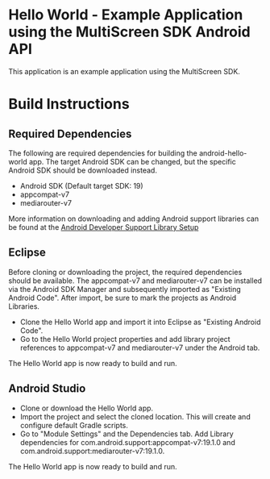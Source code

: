 # Hello World - Example Application using the MultiScreen SDK Android API

This application is an example application using the MultiScreen SDK.

# Build Instructions

## Required Dependencies

The following are required dependencies for building the android-hello-world app. The target Android SDK can be changed, but the specific Android SDK should be downloaded instead.

- Android SDK (Default target SDK: 19)
- appcompat-v7
- mediarouter-v7

More information on downloading and adding Android support libraries can be found at the [Android Developer Support Library Setup](https://developer.android.com/tools/support-library/setup.html)

## Eclipse

 Before cloning or downloading the project, the required dependencies should be available. The appcompat-v7 and mediarouter-v7 can be installed via the Android SDK Manager and subsequently imported as "Existing Android Code". After import, be sure to mark the projects as Android Libraries.
 
- Clone the Hello World app and import it into Eclipse as "Existing Android Code".
- Go to the Hello World project properties and add library project references to appcompat-v7 and mediarouter-v7 under the Android tab.

The Hello World app is now ready to build and run.

## Android Studio

- Clone or download the Hello World app.
- Import the project and select the cloned location. This will create and configure default Gradle scripts.
- Go to "Module Settings" and the Dependencies tab. Add Library dependencies for com.android.support:appcompat-v7:19.1.0 and com.android.support:mediarouter-v7:19.1.0.

The Hello World app is now ready to build and run.

